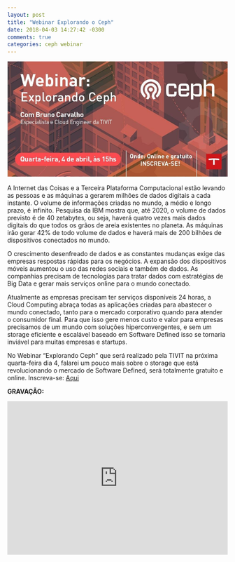 ```yaml
---
layout: post
title: "Webinar Explorando o Ceph"
date: 2018-04-03 14:27:42 -0300
comments: true
categories: ceph webinar
---
```


![](/images/ceph/webinartivit.jpg)

A Internet das Coisas e a Terceira Plataforma Computacional estão levando as pessoas e as máquinas a gerarem milhões de dados digitais a cada instante. O volume de informações criadas no mundo, a médio e longo prazo, é infinito. Pesquisa da IBM mostra que, até 2020, o volume de dados previsto é de 40 zetabytes, ou seja, haverá quatro vezes mais dados digitais do que todos os grãos de areia existentes no planeta.  As máquinas irão gerar 42% de todo volume de dados e haverá mais de 200 bilhões de dispositivos conectados no mundo.

O crescimento desenfreado de dados e as constantes mudanças exige das empresas respostas rápidas para os negócios. A expansão dos dispositivos móveis aumentou o uso das redes sociais e também de dados. As companhias precisam de tecnologias para tratar dados com estratégias de Big Data e gerar mais serviços online para o mundo conectado.

Atualmente as empresas precisam ter serviços disponíveis 24 horas, a Cloud Computing abraça todas as aplicações criadas para abastecer o mundo conectado, tanto para o mercado corporativo quando para atender o consumidor final. Para que isso gere menos custo e valor para empresas precisamos de um mundo com soluções hiperconvergentes, e sem um storage eficiente e escalável baseado em Software Defined isso se tornaria inviável para muitas empresas e startups.

No Webinar “Explorando Ceph” que será realizado pela TIVIT na próxima quarta-feira dia 4, falarei um pouco mais sobre o storage que está revolucionando o mercado de Software Defined, será totalmente gratuito e online. Inscreva-se: [Aqui](http://go.tivit.com/webinar-explorando-ceph)

**GRAVAÇÃO:** 

<iframe width="100%" height="350px" src="https://www.youtube.com/embed/DayGJbPtB04" frameborder="0" allow="autoplay; encrypted-media" allowfullscreen></iframe>


